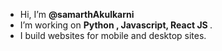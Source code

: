 - Hi, I’m <strong> @samarthAkulkarni </strong>
- I’m working on <strong>Python , Javascript, React JS </strong>.
- I build websites for mobile and desktop sites.




